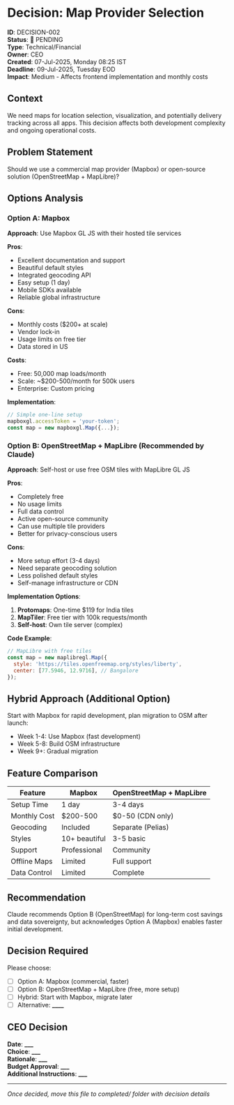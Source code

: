 # Decision: Map Provider Selection

**ID**: DECISION-002  
**Status**: 🔴 PENDING  
**Type**: Technical/Financial  
**Owner**: CEO  
**Created**: 07-Jul-2025, Monday 08:25 IST  
**Deadline**: 09-Jul-2025, Tuesday EOD  
**Impact**: Medium - Affects frontend implementation and monthly costs

## Context

We need maps for location selection, visualization, and potentially delivery tracking across all apps. This decision affects both development complexity and ongoing operational costs.

## Problem Statement

Should we use a commercial map provider (Mapbox) or open-source solution (OpenStreetMap + MapLibre)?

## Options Analysis

### Option A: Mapbox

**Approach**: Use Mapbox GL JS with their hosted tile services

**Pros**:

- Excellent documentation and support
- Beautiful default styles
- Integrated geocoding API
- Easy setup (1 day)
- Mobile SDKs available
- Reliable global infrastructure

**Cons**:

- Monthly costs ($200+ at scale)
- Vendor lock-in
- Usage limits on free tier
- Data stored in US

**Costs**:

- Free: 50,000 map loads/month
- Scale: ~$200-500/month for 500k users
- Enterprise: Custom pricing

**Implementation**:

```javascript
// Simple one-line setup
mapboxgl.accessToken = 'your-token';
const map = new mapboxgl.Map({...});
```

### Option B: OpenStreetMap + MapLibre (Recommended by Claude)

**Approach**: Self-host or use free OSM tiles with MapLibre GL JS

**Pros**:

- Completely free
- No usage limits
- Full data control
- Active open-source community
- Can use multiple tile providers
- Better for privacy-conscious users

**Cons**:

- More setup effort (3-4 days)
- Need separate geocoding solution
- Less polished default styles
- Self-manage infrastructure or CDN

**Implementation Options**:

1. **Protomaps**: One-time $119 for India tiles
2. **MapTiler**: Free tier with 100k requests/month
3. **Self-host**: Own tile server (complex)

**Code Example**:

```javascript
// MapLibre with free tiles
const map = new maplibregl.Map({
  style: 'https://tiles.openfreemap.org/styles/liberty',
  center: [77.5946, 12.9716], // Bangalore
});
```

## Hybrid Approach (Additional Option)

Start with Mapbox for rapid development, plan migration to OSM after launch:

- Week 1-4: Use Mapbox (fast development)
- Week 5-8: Build OSM infrastructure
- Week 9+: Gradual migration

## Feature Comparison

| Feature      | Mapbox        | OpenStreetMap + MapLibre |
| ------------ | ------------- | ------------------------ |
| Setup Time   | 1 day         | 3-4 days                 |
| Monthly Cost | $200-500      | $0-50 (CDN only)         |
| Geocoding    | Included      | Separate (Pelias)        |
| Styles       | 10+ beautiful | 3-5 basic                |
| Support      | Professional  | Community                |
| Offline Maps | Limited       | Full support             |
| Data Control | Limited       | Complete                 |

## Recommendation

Claude recommends Option B (OpenStreetMap) for long-term cost savings and data sovereignty, but acknowledges Option A (Mapbox) enables faster initial development.

## Decision Required

Please choose:

- [ ] Option A: Mapbox (commercial, faster)
- [ ] Option B: OpenStreetMap + MapLibre (free, more setup)
- [ ] Hybrid: Start with Mapbox, migrate later
- [ ] Alternative: ******\_\_\_\_******

## CEO Decision

**Date**: ******\_\_\_******  
**Choice**: ******\_\_\_******  
**Rationale**: ******\_\_\_******  
**Budget Approval**: ******\_\_\_******  
**Additional Instructions**: ******\_\_\_******

---

_Once decided, move this file to completed/ folder with decision details_
